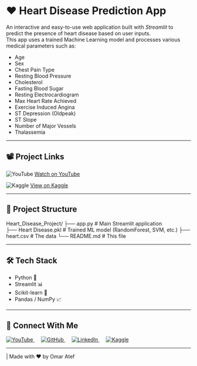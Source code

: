# ❤ Heart Disease Prediction App

An interactive and easy-to-use web application built with *Streamlit* to predict the presence of heart disease based on user inputs.  
This app uses a trained Machine Learning model and processes various medical parameters such as:

- Age
- Sex
- Chest Pain Type
- Resting Blood Pressure
- Cholesterol
- Fasting Blood Sugar
- Resting Electrocardiogram
- Max Heart Rate Achieved
- Exercise Induced Angina
- ST Depression (Oldpeak)
- ST Slope
- Number of Major Vessels
- Thalassemia

---

## 📽 Project Links

<p align="left">
  <img src="https://img.icons8.com/ios-filled/24/fa314a/youtube-play.png" alt="YouTube" />
  <a href="" target="_blank">Watch on YouTube</a>
</p>

<p align="left">
  <img src="https://img.icons8.com/windows/24/1A73E8/kaggle.png" alt="Kaggle" />
  <a href="https://www.kaggle.com/code/omaratef200/heart-disease-classification" target="_blank">View on Kaggle</a>
</p>

---

## 📁 Project Structure

Heart_Disease_Project/
├── app.py                          # Main Streamlit application      
├── Heart Disease.pkl               # Trained ML model (RandomForest, SVM, etc.)
├── heart.csv                       # The data
└── README.md                       # This file

--- 

## 🛠 Tech Stack

- Python 🐍
- Streamlit 📊
- Scikit-learn 🤖
- Pandas / NumPy 📈

---

## 🔗 Connect With Me

<p align="left">
  <a href="https://youtube.com/@omaratef2278?si=iKuQf9464HLOkKPF" target="_blank">
    <img src="https://img.icons8.com/ios-filled/30/ffffff/youtube-play.png" alt="YouTube"/>
  </a>
  &emsp;
  <a href="https://github.com/o2204" target="_blank">
    <img src="https://img.icons8.com/ios-glyphs/30/ffffff/github.png" alt="GitHub"/>
  </a>
  &emsp;
  <a href="https://www.linkedin.com/in/o2204" target="_blank">
    <img src="https://img.icons8.com/ios-filled/30/ffffff/linkedin.png" alt="LinkedIn"/>
  </a>
  &emsp;
  <a href="https://www.kaggle.com/omaratef200" target="_blank">
    <img src="https://img.icons8.com/windows/30/ffffff/kaggle.png" alt="Kaggle"/>
  </a>
</p>

---

| Made with ❤ by Omar Atef
